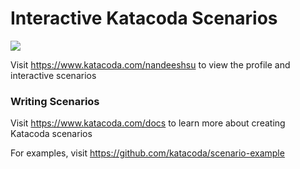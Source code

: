 # Interactive Katacoda Scenarios

[![](http://shields.katacoda.com/katacoda/nandeeshsu/count.svg)](https://www.katacoda.com/nandeeshsu "Get your profile on Katacoda.com")

Visit https://www.katacoda.com/nandeeshsu to view the profile and interactive scenarios

### Writing Scenarios
Visit https://www.katacoda.com/docs to learn more about creating Katacoda scenarios

For examples, visit https://github.com/katacoda/scenario-example
